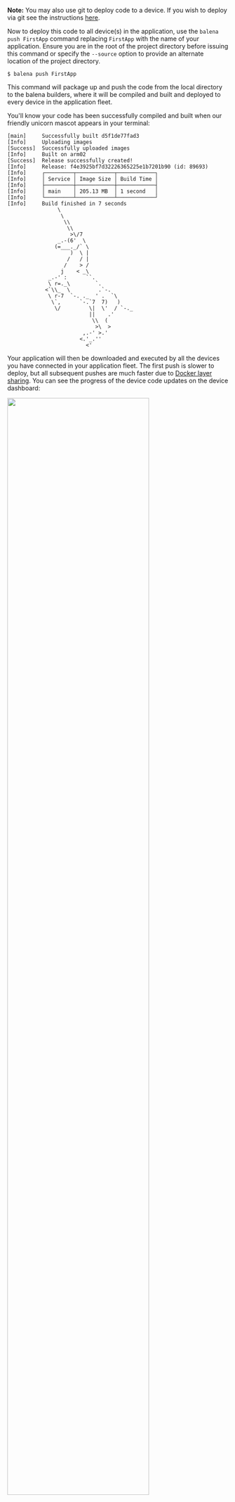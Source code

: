 __Note:__ You may also use git to deploy code to a device. If you wish to deploy via git see the instructions [here][gitdocs].

Now to deploy this code to all device(s) in the application, use the `balena push FirstApp` command replacing `FirstApp` with the name of your application. Ensure you are in the root of the project directory before issuing this command or specify the `--source` option to provide an alternate location of the project directory.

```shell
$ balena push FirstApp
```

This command will package up and push the code from the local directory to the balena builders, where it will be compiled and built and deployed to every device in the application fleet.

You'll know your code has been successfully compiled and built when our
friendly unicorn mascot appears in your terminal:

```shell
[main]     Successfully built d5f1de77fad3
[Info]     Uploading images
[Success]  Successfully uploaded images
[Info]     Built on arm02
[Success]  Release successfully created!
[Info]     Release: f4e3925bf7d32226365225e1b7201b90 (id: 89693)
[Info]     ┌─────────┬────────────┬────────────┐
[Info]     │ Service │ Image Size │ Build Time │
[Info]     ├─────────┼────────────┼────────────┤
[Info]     │ main    │ 205.13 MB  │ 1 second   │
[Info]     └─────────┴────────────┴────────────┘
[Info]     Build finished in 7 seconds
			    \
			     \
			      \\
			       \\
			        >\/7
			    _.-(6'  \
			   (=___._/` \
			        )  \ |
			       /   / |
			      /    > /
			     j    < _\
			 _.-' :      ``.
			 \ r=._\        `.
			<`\\_  \         .`-.
			 \ r-7  `-. ._  ' .  `\
			  \`,      `-.`7  7)   )
			   \/         \|  \'  / `-._
			              ||    .'
			               \\  (
			                >\  >
			            ,.-' >.'
			           <.'_.''
			             <'
```

Your application will then be downloaded and executed by all the devices you have connected in your application fleet. The first push is slower to deploy, but all subsequent pushes are much faster due to [Docker layer sharing][dockerLayerDocs]. You can see the progress of the device code updates on the device dashboard:

<img src="/img/common/device/download-progress.png" width="80%">

[dockerLayerDocs]:https://docs.docker.com/engine/userguide/storagedriver/imagesandcontainers/
[gitdocs]:/learn/deploy/deployment/#git-push
